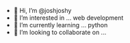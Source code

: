 - 💛 Hi, I’m @joshjoshy
- 💙 I’m interested in ... web development
- 💚 I’m currently learning ... python
- 💜 I’m looking to collaborate on ...

<!---
joshjoshy/joshjoshy is a ✨ special ✨ repository because its `README.md` (this file) appears on your GitHub profile.
You can click the Preview link to take a look at your changes.
--->
